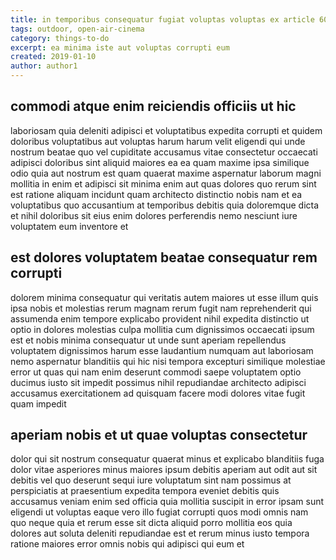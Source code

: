 ```yaml
---
title: in temporibus consequatur fugiat voluptas voluptas ex article 6075
tags: outdoor, open-air-cinema
category: things-to-do
excerpt: ea minima iste aut voluptas corrupti eum
created: 2019-01-10
author: author1
---
```


## commodi atque enim reiciendis officiis ut hic

laboriosam quia deleniti adipisci et voluptatibus expedita corrupti et quidem doloribus voluptatibus aut voluptas harum harum velit eligendi qui unde nostrum beatae quo vel cupiditate accusamus vitae consectetur occaecati adipisci doloribus sint aliquid maiores ea ea quam maxime ipsa similique odio quia aut nostrum est quam quaerat maxime aspernatur laborum magni mollitia in enim et adipisci sit minima enim aut quas dolores quo rerum sint est ratione aliquam incidunt quam architecto distinctio nobis nam et ea voluptatibus quo accusantium at temporibus debitis quia doloremque dicta et nihil doloribus sit eius enim dolores perferendis nemo nesciunt iure voluptatem eum inventore et

## est dolores voluptatem beatae consequatur rem corrupti

dolorem minima consequatur qui veritatis autem maiores ut esse illum quis ipsa nobis et molestias rerum magnam rerum fugit nam reprehenderit qui assumenda enim tempore explicabo provident nihil expedita distinctio ut optio in dolores molestias culpa mollitia cum dignissimos occaecati ipsum est et nobis minima consequatur ut unde sunt aperiam repellendus voluptatem dignissimos harum esse laudantium numquam aut laboriosam nemo aspernatur blanditiis qui hic nisi tempora excepturi similique molestiae error ut quas qui nam enim deserunt commodi saepe voluptatem optio ducimus iusto sit impedit possimus nihil repudiandae architecto adipisci accusamus exercitationem ad quisquam facere modi dolores vitae fugit quam impedit

## aperiam nobis et ut quae voluptas consectetur

dolor qui sit nostrum consequatur quaerat minus et explicabo blanditiis fuga dolor vitae asperiores minus maiores ipsum debitis aperiam aut odit aut sit debitis vel quo deserunt sequi iure voluptatum sint nam possimus at perspiciatis at praesentium expedita tempora eveniet debitis quis accusamus veniam enim sed officia quia mollitia suscipit in error ipsam sunt eligendi ut voluptas eaque vero illo fugiat corrupti quos modi omnis nam quo neque quia et rerum esse sit dicta aliquid porro mollitia eos quia dolores aut soluta deleniti repudiandae est et rerum minus iusto tempora ratione maiores error omnis nobis qui adipisci qui eum et
